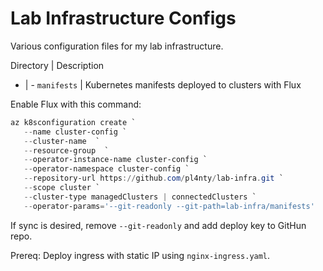 # Lab Infrastructure Configs
Various configuration files for my lab infrastructure.

Directory | Description
- | -
`manifests` | Kubernetes manifests deployed to clusters with Flux

Enable Flux with this command:
```powershell
az k8sconfiguration create `
   --name cluster-config `
   --cluster-name  `
   --resource-group  `
   --operator-instance-name cluster-config `
   --operator-namespace cluster-config `
   --repository-url https://github.com/pl4nty/lab-infra.git `
   --scope cluster `
   --cluster-type managedClusters | connectedClusters `
   --operator-params='--git-readonly --git-path=lab-infra/manifests'
```

If sync is desired, remove `--git-readonly` and add deploy key to GitHun repo.

Prereq: Deploy ingress with static IP using `nginx-ingress.yaml`.